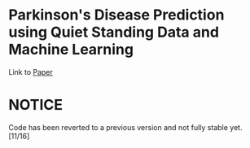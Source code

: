 # Parkinson's Disease Prediction using Quiet Standing Data and Machine Learning

Link to [Paper](https://ieeexplore.ieee.org/abstract/document/9730065)


# NOTICE
Code has been reverted to a previous version and not fully stable yet. [11/16]
